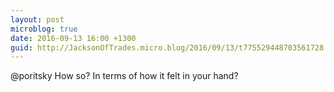 ```yaml
---
layout: post
microblog: true
date: 2016-09-13 16:00 +1300
guid: http://JacksonOfTrades.micro.blog/2016/09/13/t775529448703561728.html
---
```

@poritsky How so? In terms of how it felt in your hand?
